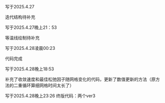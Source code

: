 写于2025.4.27

迭代结构待补充

写于2025.4.27晚上21：53

等温线绘制待补充

写于2025.4.28凌晨00:23

代码完成

写于2025.4.28晚上18:53

补充了收敛速度和最佳松弛因子随网格变化的代码，更新了数值更新的方法（原方法的二重循环算细网格时间太长了）

写于2025.4.28晚上23:26
终版代码：两个ver3
